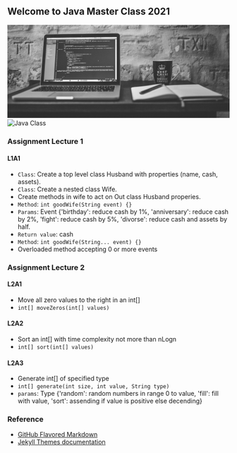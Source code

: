 ## Welcome to Java Master Class 2021

 ![Keep Calm and Write Code](https://github.com/JavaMasterClass/JavaMasterClass.github.io/blob/master/site/images/coding_assignment_home.jpeg)
 ![Java Class](https://pristinetechschool.com/wp-content/uploads/2018/05/java-banner.png)
 

### Assignment Lecture 1
#### L1A1
* `Class`: Create a top level class Husband with properties (name, cash, assets). 
* `Class`: Create a nested class Wife. 
* Create methods in wife to act on Out class Husband properies.
* `Method`: `int goodWife(String event) {}`
* `Params`: Event {'birthday': reduce cash by 1%, 'anniversary': reduce cash by 2%, 'fight': reduce cash by 5%, 'divorse': reduce cash and assets by half.
* `Return value`: cash
* `Method`: `int goodWife(String... event) {}`
* Overloaded method accepting 0 or more events

### Assignment Lecture 2
#### L2A1
* Move all zero values to the right in an int[]
* `int[] moveZeros(int[] values)`

#### L2A2
* Sort an int[] with time complexity not more than nLogn
* `int[] sort(int[] values)`

#### L2A3
* Generate int[] of specified type
* `int[] generate(int size, int value, String type)`
* `params`: Type {'random': random numbers in range 0 to value, 'fill': fill with value, 'sort': assending if value is positive else decending}


### Reference

- [GitHub Flavored Markdown](https://guides.github.com/features/mastering-markdown/)
- [Jekyll Themes documentation](https://docs.github.com/categories/github-pages-basics/)
